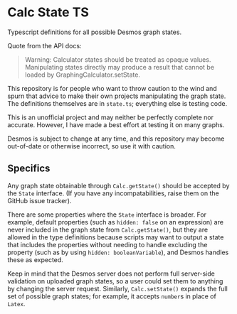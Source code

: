 # Calc State TS

Typescript definitions for all possible Desmos graph states.

Quote from the API docs:

> Warning: Calculator states should be treated as opaque values. Manipulating states directly may produce a result that cannot be loaded by GraphingCalculator.setState.

This repository is for people who want to throw caution to the wind and spurn that advice to make their own projects manipulating the graph state. The definitions themselves are in `state.ts`; everything else is testing code.

This is an unofficial project and may neither be perfectly complete nor accurate. However, I have made a best effort at testing it on many graphs.

Desmos is subject to change at any time, and this repository may become out-of-date or otherwise incorrect, so use it with caution.

## Specifics

Any graph state obtainable through `Calc.getState()` should be accepted by the `State` interface. (If you have any incompatabilities, raise them on the GitHub issue tracker).

There are some properties where the `State` interface is broader. For example, default properties (such as `hidden: false` on an expression) are never included in the graph state from `Calc.getState()`, but they are allowed in the type definitions because scripts may want to output a state that includes the properties without needing to handle excluding the property (such as by using `hidden: booleanVariable`), and Desmos handles these as expected.

Keep in mind that the Desmos server does not perform full server-side validation on uploaded graph states, so a user could set them to anything by changing the server request. Similarly, `Calc.setState()` expands the full set of possible graph states; for example, it accepts `number`s in place of `Latex`.
